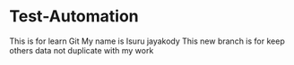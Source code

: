 # Test-Automation
This is for learn Git 
My name is Isuru jayakody
This new branch is for keep others data not duplicate with my work
